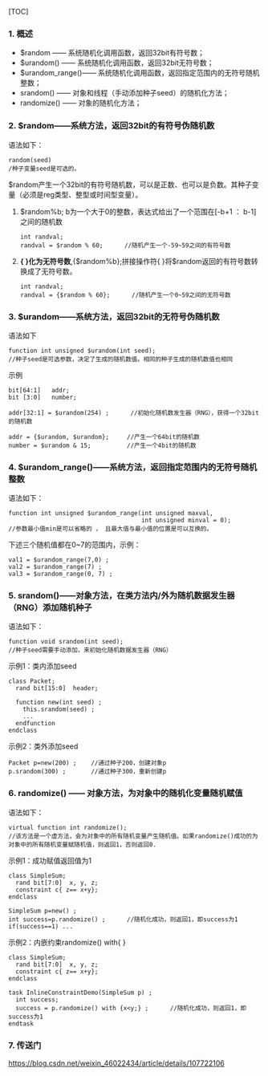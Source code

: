 [TOC]
### 1. 概述
- $random —— 系统随机化调用函数，返回32bit有符号数；
- $urandom() —— 系统随机化调用函数，返回32bit无符号数；
- $urandom_range()—— 系统随机化调用函数，返回指定范围内的无符号随机整数；
- srandom() —— 对象和线程（手动添加种子seed）的随机化方法；
- randomize() —— 对象的随机化方法；
  
### 2. $random——系统方法，返回32bit的有符号伪随机数
语法如下：
   ~~~
   random(seed)
   /种子变量seed是可选的。
   ~~~
$random产生一个32bit的有符号随机数，可以是正数、也可以是负数。其种子变量（必须是reg类型、整型或时间型变量）。
1. $random%b; b为一个大于0的整数，表达式给出了一个范围在[-b+1 ： b-1]之间的随机数
   ~~~
   int randval;
   randval = $random % 60;      //随机产生一个-59~59之间的有符号数
   ~~~
2. **{ }化为无符号数**,{\$random%b};拼接操作符{ }将$random返回的有符号数转换成了无符号数。
   ~~~
   int randval;
   randval = {$random % 60};      //随机产生一个0~59之间的无符号数
   ~~~

### 3. $urandom——系统方法，返回32bit的无符号伪随机数
语法如下
~~~
function int unsigned $urandom(int seed);
//种子seed是可选参数，决定了生成的随机数值。相同的种子生成的随机数值也相同
~~~
示例
~~~
bit[64:1]   addr;
bit [3:0]   number;

addr[32:1] = $urandom(254) ;      //初始化随机数发生器（RNG），获得一个32bit的随机数

addr = {$urandom, $urandom};     //产生一个64bit的随机数
number = $urandom & 15;          //产生一个4bit的随机数
~~~

### 4. $urandom_range()——系统方法，返回指定范围内的无符号随机整数
语法如下：
~~~
function int unsigned $urandom_range(int unsigned maxval,
                                     int unsigned minval = 0);
//参数最小值min是可以省略的 ， 且最大值与最小值的位置是可以互换的。
~~~
下述三个随机值都在0~7的范围内，示例：
~~~
val1 = $urandom_range(7,0) ;
val2 = $urandom_range(7) ;
val3 = $urandom_range(0, 7) ;
~~~

### 5. srandom()——对象方法，在类方法内/外为随机数据发生器（RNG）添加随机种子
语法如下：
~~~
function void srandom(int seed);
//种子seed需要手动添加，来初始化随机数据发生器（RNG）
~~~
示例1：类内添加seed
~~~
class Packet;
  rand bit[15:0]  header;

  function new(int seed) ;
    this.srandom(seed) ;
    ...
  endfunction
endclass
~~~

示例2：类外添加seed
~~~
Packet p=new(200) ;    //通过种子200，创建对象p
p.srandom(300) ;       //通过种子300，重新创建p
~~~

### 6. randomize() —— 对象方法，为对象中的随机化变量随机赋值
语法如下：
~~~
virtual function int randomize();
//该方法是一个虚方法，会为对象中的所有随机变量产生随机值。如果randomize()成功的为对象中的所有随机变量赋随机值，则返回1，否则返回0.
~~~

示例1：成功赋值返回值为1
~~~
class SimpleSum;
  rand bit[7:0]  x, y, z;
  constraint c{ z== x+y}; 
endclass

SimpleSum p=new() ;
int success=p.randomize() ;      //随机化成功，则返回1，即success为1
if(success==1) ...

~~~

示例2：内嵌约束randomize() with{ }
~~~
class SimpleSum;
  rand bit[7:0]  x, y, z;
  constraint c{ z== x+y}; 
endclass

task InlineConstraintDemo(SimpleSum p) ;
  int success;
  success = p.randomize() with {x<y;} ;      //随机化成功，则返回1，即success为1
endtask

~~~
### 7. 传送门
  https://blog.csdn.net/weixin_46022434/article/details/107722106
